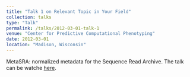 ```yaml
---
title: "Talk 1 on Relevant Topic in Your Field"
collection: talks
type: "Talk"
permalink: /talks/2012-03-01-talk-1
venue: "Center for Predictive Computational Phenotyping"
date: 2012-03-01
location: "Madison, Wisconsin"
---
```


MetaSRA: normalized metadata for the Sequence Read Archive.  The talk can be watche [here](http://cpcp.wisc.edu/resources/cpcp-2017-retreat-phenotype-models-for-breast-cancer-screening-2-1-1-1-1-1-1-1-1).
